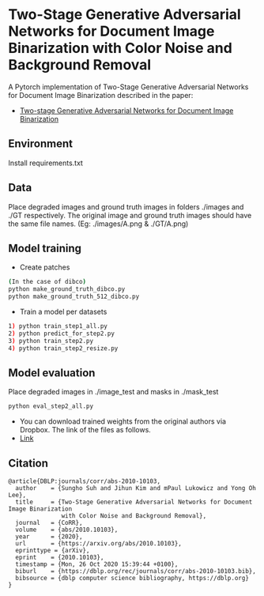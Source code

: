 # Two-Stage Generative Adversarial Networks for Document Image Binarization with Color Noise and Background Removal


A Pytorch implementation of Two-Stage Generative Adversarial Networks for Document Image Binarization described in the paper:
* [Two-stage Generative Adversarial Networks for Document Image Binarization](https://arxiv.org/abs/2010.10103)

## Environment
Install requirements.txt

## Data
Place degraded images and ground truth images in folders ./images and ./GT respectively. The original image and ground truth images should have the same file names. (Eg: ./images/A.png & ./GT/A.png)

## Model training

- Create patches
 ```bash
 (In the case of dibco)
 python make_ground_truth_dibco.py
 python make_ground_truth_512_dibco.py
 ```


- Train a model per datasets
```bash
1) python train_step1_all.py 
2) python predict_for_step2.py
3) python train_step2.py
4) python train_step2_resize.py
```

## Model evaluation
Place degraded images in ./image_test and masks in ./mask_test
```bash
python eval_step2_all.py
```

- You can download trained weights from the original authors via Dropbox. The link of the files as follows.
- [Link](https://www.dropbox.com/sh/vm9mvtsaek9620s/AAAtztL7a_Z-h6J4spd-Cpbua?dl=0)


## Citation
```
@article{DBLP:journals/corr/abs-2010-10103,
  author    = {Sungho Suh and Jihun Kim and mPaul Lukowicz and Yong Oh Lee},
  title     = {Two-Stage Generative Adversarial Networks for Document Image Binarization
               with Color Noise and Background Removal},
  journal   = {CoRR},
  volume    = {abs/2010.10103},
  year      = {2020},
  url       = {https://arxiv.org/abs/2010.10103},
  eprinttype = {arXiv},
  eprint    = {2010.10103},
  timestamp = {Mon, 26 Oct 2020 15:39:44 +0100},
  biburl    = {https://dblp.org/rec/journals/corr/abs-2010-10103.bib},
  bibsource = {dblp computer science bibliography, https://dblp.org}
}
```